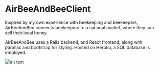 # AirBeeAndBeeClient


Inspired by my own experience with beekeeping and beekeepers, AirBeeAndBee connects
beekeepers to a national market, where they can sell their local honey.

AirBeeAndBee uses a Rails backend, and React frontend, along with parallax and
bootstrap for styling. Hosted on Heroku, a SQL database is  employed.

![alt text](https://raw.githubusercontent.com/username/projectname/branch/path/to/img.png)
